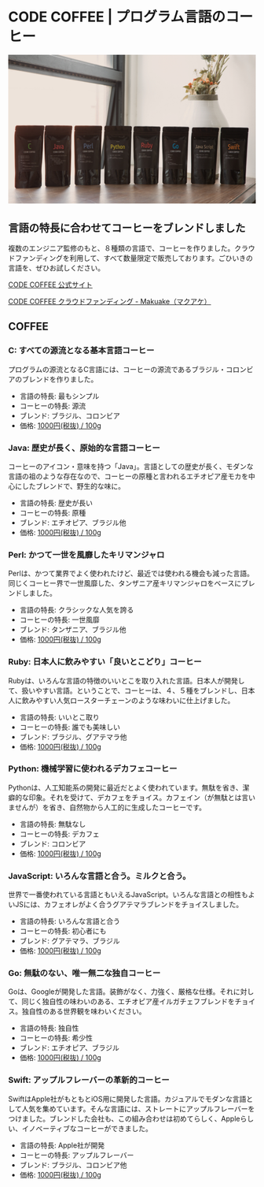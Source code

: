 # CODE COFFEE | プログラム言語のコーヒー

![](.resources/main0.jpg)

## 言語の特長に合わせてコーヒーをブレンドしました

複数のエンジニア監修のもと、８種類の言語で、コーヒーを作りました。クラウドファンディングを利用して、すべて数量限定で販売しております。ごひいきの言語を、ぜひお試しください。

[CODE COFFEE 公式サイト](http://codecoffee.blue-puddle.com/)

[CODE COFFEE クラウドファンディング - Makuake（マクアケ）](https://www.makuake.com/project/code-coffee/)

## COFFEE

### C: すべての源流となる基本言語コーヒー

プログラムの源流となるC言語には、コーヒーの源流であるブラジル・コロンビアのブレンドを作りました。

- 言語の特長: 最もシンプル
- コーヒーの特長: 源流
- ブレンド: ブラジル、コロンビア
- 価格: [1000円(税抜) / 100g](http://codecoffee.blue-puddle.com/)

### Java: 歴史が長く、原始的な言語コーヒー

コーヒーのアイコン・意味を持つ「Java」。言語としての歴史が長く、モダンな言語の祖のような存在なので、コーヒーの原種と言われるエチオピア産モカを中心にしたブレンドで、野生的な味に。

- 言語の特長: 歴史が長い
- コーヒーの特長: 原種
- ブレンド: エチオピア、ブラジル他
- 価格: [1000円(税抜) / 100g](http://codecoffee.blue-puddle.com/)

### Perl: かつて一世を風靡したキリマンジャロ

Perlは、かつて業界でよく使われたけど、最近では使われる機会も減った言語。同じくコーヒー界で一世風靡した、タンザニア産キリマンジャロをベースにブレンドしました。

- 言語の特長: クラシックな人気を誇る
- コーヒーの特長: 一世風靡
- ブレンド: タンザニア、ブラジル他
- 価格: [1000円(税抜) / 100g](http://codecoffee.blue-puddle.com/)

### Ruby: 日本人に飲みやすい「良いとこどり」コーヒー

Rubyは、いろんな言語の特徴のいいとこを取り入れた言語。日本人が開発して、扱いやすい言語。ということで、コーヒーは、４、５種をブレンドし、日本人に飲みやすい人気ロースターチェーンのような味わいに仕上げました。

- 言語の特長: いいとこ取り
- コーヒーの特長: 誰でも美味しい
- ブレンド: ブラジル、グアテマラ他
- 価格: [1000円(税抜) / 100g](http://codecoffee.blue-puddle.com/)


### Python: 機械学習に使われるデカフェコーヒー

Pythonは、人工知能系の開発に最近だとよく使われています。無駄を省き、潔癖的な印象。それを受けて、デカフェをチョイス。カフェイン（が無駄とは言いませんが）を省き、自然物から人工的に生成したコーヒーです。

- 言語の特長: 無駄なし
- コーヒーの特長: デカフェ
- ブレンド: コロンビア
- 価格: [1000円(税抜) / 100g](http://codecoffee.blue-puddle.com/)

### JavaScript: いろんな言語と合う。ミルクと合う。

世界で一番使われている言語ともいえるJavaScript。いろんな言語との相性もよいJSには、カフェオレがよく合うグアテマラブレンドをチョイスしました。

- 言語の特長: いろんな言語と合う
- コーヒーの特長: 初心者にも
- ブレンド: グアテマラ、ブラジル
- 価格: [1000円(税抜) / 100g](http://codecoffee.blue-puddle.com/)


### Go: 無駄のない、唯一無二な独自コーヒー

Goは、Googleが開発した言語。装飾がなく、力強く、厳格な仕様。それに対して、同じく独自性の味わいのある、エチオピア産イルガチェフブレンドをチョイス。独自性のある世界観を味わいください。

- 言語の特長: 独自性
- コーヒーの特長: 希少性
- ブレンド: エチオピア、ブラジル
- 価格: [1000円(税抜) / 100g](http://codecoffee.blue-puddle.com/)


### Swift: アップルフレーバーの革新的コーヒー

SwiftはApple社がもともとiOS用に開発した言語。カジュアルでモダンな言語として人気を集めています。そんな言語には、ストレートにアップルフレーバーをつけました。ブレンドした会社も、この組み合わせは初めてらしく、Appleらしい、イノベーティブなコーヒーができました。

- 言語の特長: Apple社が開発
- コーヒーの特長: アップルフレーバー
- ブレンド: ブラジル、コロンビア他
- 価格: [1000円(税抜) / 100g](http://codecoffee.blue-puddle.com/)
